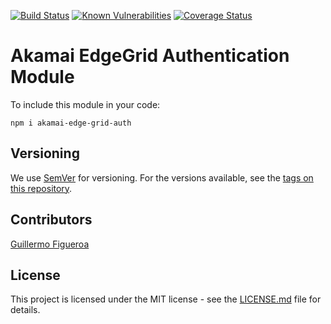 [![Build Status](https://travis-ci.org/gfirem/akamai-edge-grid-auth.svg?branch=master)](https://travis-ci.org/gfirem/akamai-edge-grid-auth) [![Known Vulnerabilities](https://snyk.io/test/github/gfirem/akamai-edge-grid-auth/badge.svg)](https://snyk.io/test/github/gfirem/akamai-edge-grid-auth) [![Coverage Status](https://coveralls.io/repos/gfirem/akamai-edge-grid-auth/badge.svg?branch=master)](https://coveralls.io/r/gfirem/akamai-edge-grid-auth?branch=master)
# Akamai EdgeGrid Authentication Module

To include this module in your code:

`npm i akamai-edge-grid-auth`

## Versioning
We use [SemVer](http://semver.org/) for versioning. For the versions available, see the [tags on this repository](https://github.com/gfirem/akamai-release-node/tags). 

## Contributors

[Guillermo Figueroa](https://github.com/gfirem)

## License

This project is licensed under the MIT license - see the [LICENSE.md](LICENSE) file for details.
